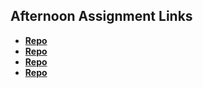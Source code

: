 ## Afternoon Assignment Links

* **[Repo](https://github.com/WackoFlaka/first_day_website)**
* **[Repo](https://github.com/WackoFlaka/cool_site)**
* **[Repo](https://github.com/WackoFlaka/Crown-Maple)**
* **[Repo](https://github.com/WackoFlaka/<ASSIGNMENT_REPO>)**
